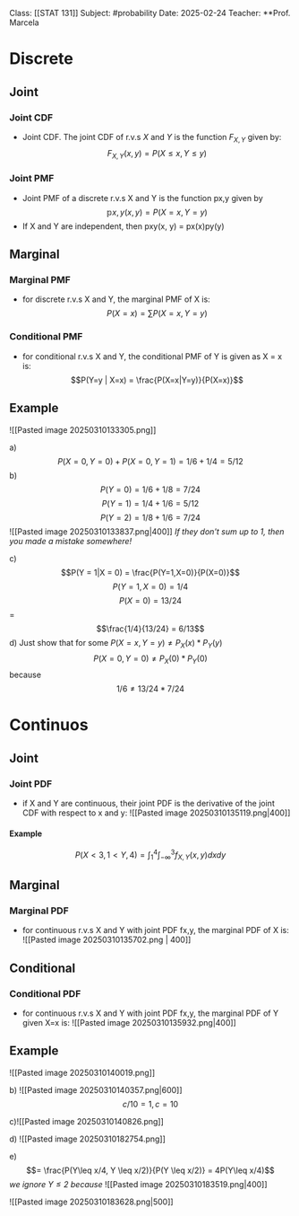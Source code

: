 Class: [[STAT 131]]
Subject: #probability 
Date: 2025-02-24
Teacher: **Prof. Marcela

# Discrete
## Joint

### Joint CDF
- Joint CDF. The joint CDF of r.v.s $X$ and $Y$ is the function $F_{X, Y}$ given by:
$$F_{X, Y}(x, y) = P(X \leq x, Y \leq y)$$
### Joint PMF
- Joint PMF of a discrete r.v.s X and Y is the function px,y given by
$$\mathbb{p}{x,y}(x, y) = P(X = x, Y = y)$$
- If X and Y are independent, then pxy(x, y) = px(x)py(y)

## Marginal

### Marginal PMF
- for discrete r.v.s X and Y, the marginal PMF of X is:
$$P(X=x) = \sum P(X=x, Y=y)$$

### Conditional PMF
 - for conditional r.v.s X and Y, the conditional PMF of Y is given as X = x is:
$$P(Y=y | X=x) = \frac{P(X=x|Y=y)}{P(X=x)}$$

## Example
![[Pasted image 20250310133305.png]]

a) $$P(X = 0, Y=0) + P(X = 0, Y=1) = 1/6 + 1/4 = 5/12$$
b) 
$$P(Y = 0) = 1/6 + 1/8 = 7/24$$
$$P(Y = 1) = 1/4 + 1/6 = 5/12$$
$$P(Y = 2) = 1/8 + 1/6 = 7/24$$
![[Pasted image 20250310133837.png|400]]
*If they don't sum up to 1, then you made a mistake somewhere!*

c) $$P(Y = 1|X = 0) = \frac{P(Y=1,X=0)}{P(X=0)}$$
$$P(Y = 1, X = 0) = 1/4$$
$$P(X = 0) = 13/24$$
 = $$\frac{1/4}{13/24} = 6/13$$
d) Just show that for some $P(X=x, Y=y) \neq P_X(x)*P_Y(y)$ 
$$P(X=0, Y=0) \neq P_X(0)*P_Y(0)$$ because
$$1/6 \neq 13/24*7/24$$ 
# Continuos

## Joint

### Joint PDF
- if X and Y are continuous, their joint PDF is the derivative of the joint CDF with respect to x and y:
![[Pasted image 20250310135119.png|400]]

#### Example
$$P(X < 3, 1 < Y, 4) = \int_1^4\int_{-\infty}^3f_{X, Y}(x, y)dxdy$$

## Marginal

### Marginal PDF
- for continuous r.v.s X and Y with joint PDF fx,y, the marginal PDF of X is:
![[Pasted image 20250310135702.png | 400]]

## Conditional

### Conditional PDF
- for continuous r.v.s X and Y with joint PDF fx,y, the marginal PDF of Y given X=x is:
![[Pasted image 20250310135932.png|400]]

## Example
![[Pasted image 20250310140019.png]]

b) ![[Pasted image 20250310140357.png|600]]
$$c/10 = 1, c = 10$$

c)![[Pasted image 20250310140826.png]]

 d) ![[Pasted image 20250310182754.png]]

e) $$= \frac{P(Y\leq x/4, Y \leq x/2)}{P(Y \leq x/2)} = 4P(Y\leq x/4)$$
*we ignore $Y \leq 2$ because* 
![[Pasted image 20250310183519.png|400]]

![[Pasted image 20250310183628.png|500]]

